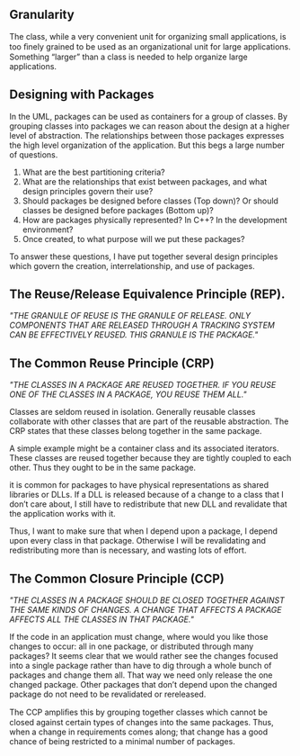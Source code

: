 ## Granularity
The class, while a very convenient unit for organizing small applications, is too ﬁnely grained to be used as an organizational unit for large applications. Something “larger” than a class is needed to help organize large applications. 

## Designing with Packages
In the UML, packages can be used as containers for a group of classes. By grouping classes into packages we can reason about the design at a higher level of abstraction. The relationships between those packages expresses the high level organization of the application. But this begs a large number of questions.

1. What are the best partitioning criteria?
2. What are the relationships that exist between packages, and what design principles govern their use?
3. Should packages be designed before classes (Top down)? Or should classes be designed before packages (Bottom up)? 
4. How are packages physically represented? In C++? In the development environment?
5. Once created, to what purpose will we put these packages?

To answer these questions, I have put together several design principles which govern the creation, interrelationship, and use of packages.

## The Reuse/Release Equivalence Principle (REP).
*"THE GRANULE OF REUSE IS THE GRANULE OF RELEASE. ONLY COMPONENTS THAT ARE RELEASED THROUGH A TRACKING SYSTEM CAN BE EFFECTIVELY REUSED. THIS GRANULE IS THE PACKAGE."*

## The Common Reuse Principle (CRP)
*"THE CLASSES IN A PACKAGE ARE REUSED TOGETHER. IF YOU REUSE ONE OF THE CLASSES IN A PACKAGE, YOU REUSE THEM ALL."*

Classes are seldom reused in isolation. Generally reusable classes collaborate with other classes that are part of the reusable abstraction. The CRP states that these classes belong together in the same package.

A simple example might be a container class and its associated iterators. These classes are reused together because they are tightly coupled to each other. Thus they ought to be in the same package.

it is common for packages to have physical representations as shared libraries or DLLs. If a DLL is released because of a change to a class that I don’t care about, I still have to redistribute that new DLL and revalidate that the application works with it.

Thus, I want to make sure that when I depend upon a package, I depend upon every class in that package. Otherwise I will be revalidating and redistributing more than is necessary, and wasting lots of effort.

## The Common Closure Principle (CCP)
*"THE CLASSES IN A PACKAGE SHOULD BE CLOSED TOGETHER AGAINST THE SAME KINDS OF CHANGES. A CHANGE THAT AFFECTS A PACKAGE AFFECTS ALL THE CLASSES IN THAT PACKAGE."*

If the code in an application must change, where would you like those changes to occur: all in one package, or distributed through many packages? It seems clear that we would rather see the changes focused into a single package rather than have to dig through a whole bunch of packages and change them all. That way we need only release the one changed package. Other packages that don’t depend upon the changed package do not need to be revalidated or rereleased.

The CCP ampliﬁes this by grouping together classes which cannot be closed against certain types of changes into the same packages. Thus, when a change in requirements comes along; that change has a good chance of being restricted to a minimal number of packages.


